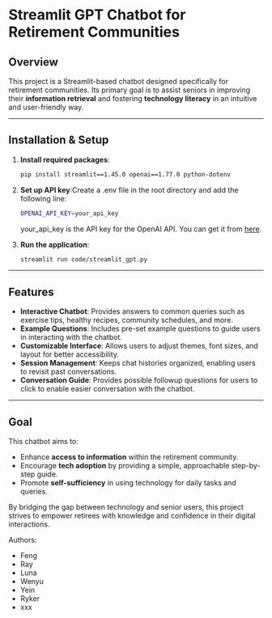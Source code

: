 # Streamlit GPT Chatbot for Retirement Communities

## Overview

This project is a Streamlit-based chatbot designed specifically for retirement communities. Its primary goal is to assist seniors in improving their **information retrieval** and fostering **technology literacy** in an intuitive and user-friendly way.

---

## Installation & Setup

1. **Install required packages**:

   ```bash
   pip install streamlit==1.45.0 openai==1.77.0 python-dotenv
   ```
2. **Set up API key**:Create a .env file in the root directory and add the following line:

   ```bash
   OPENAI_API_KEY=your_api_key
   ```

   your_api_key is the API key for the OpenAI API. You can get it from [here](https://platform.openai.com/api-keys).
3. **Run the application**:

   ```bash
   streamlit run code/streamlit_gpt.py
   ```

---

## Features

- **Interactive Chatbot**: Provides answers to common queries such as exercise tips, healthy recipes, community schedules, and more.
- **Example Questions**: Includes pre-set example questions to guide users in interacting with the chatbot.
- **Customizable Interface**: Allows users to adjust themes, font sizes, and layout for better accessibility.
- **Session Management**: Keeps chat histories organized, enabling users to revisit past conversations.
- **Conversation Guide**: Provides possible followup questions for users to click to enable easier conversation with the chatbot.

---

## Goal

This chatbot aims to:

- Enhance **access to information** within the retirement community.
- Encourage **tech adoption** by providing a simple, approachable step-by-step guide.
- Promote **self-sufficiency** in using technology for daily tasks and queries.

By bridging the gap between technology and senior users, this project strives to empower retirees with knowledge and confidence in their digital interactions.

Authors:

- Feng
- Ray
- Luna
- Wenyu
- Yein
- Ryker
- xxx
